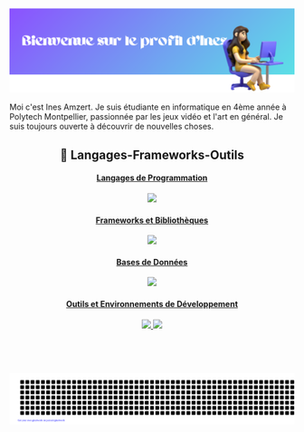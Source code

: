 ![welcome](newwelcomebanner.png)

Moi c'est Ines Amzert. Je suis étudiante en informatique en 4ème année à Polytech Montpellier, passionnée par les jeux vidéo et l'art en général.
Je suis toujours ouverte à découvrir de nouvelles choses.

<h2 align="center">💙 Langages-Frameworks-Outils </h2>
<p align="center">
<a href="https://skillicons.dev">
  <h4 align="center">Langages de Programmation</h4>
        <p align="center">

  <img src="https://skillicons.dev/icons?i=python,javascript,html,css,swift,java,c,cpp,r" />
        </p>
    <h4 align="center">Frameworks et Bibliothèques</h4>
      <p align="center">

  <img src="https://skillicons.dev/icons?i=angular,react,vue,express,nodejs,alpinejs,laravel,bootstrap,tailwind" />
      </p>
    <h4 align="center">Bases de Données</h4>
    <p align="center">

  <img src="https://skillicons.dev/icons?i=mongodb,mysql,postgres" />
    </p>

  <h4 align="center">Outils et Environnements de Développement</h4>
  <p align="center">
  <img src="https://skillicons.dev/icons?i=linux,git,github,gitlab,githubactions,vscode,idea,phpstorm,androidstudio,arduino,maven,gradle,docker" />
  <img src="https://skillicons.dev/icons?i=figma,unity,postman,notion,replit,discord,netlify" />
  </p>

</a>
<br>
</p>
<br>


![gitartwork](gitartwork.svg)
